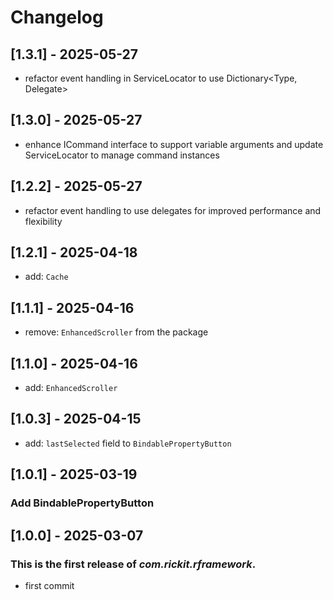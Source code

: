 # Changelog
## [1.3.1] - 2025-05-27
- refactor event handling in ServiceLocator to use Dictionary<Type, Delegate>
## [1.3.0] - 2025-05-27
- enhance ICommand interface to support variable arguments and update ServiceLocator to manage command instances
## [1.2.2] - 2025-05-27
- refactor event handling to use delegates for improved performance and flexibility
## [1.2.1] - 2025-04-18
- add: `Cache`
## [1.1.1] - 2025-04-16
- remove: `EnhancedScroller` from the package
## [1.1.0] - 2025-04-16
- add: `EnhancedScroller`
## [1.0.3] - 2025-04-15
- add: `lastSelected` field to `BindablePropertyButton`
## [1.0.1] - 2025-03-19
### Add BindablePropertyButton
## [1.0.0] - 2025-03-07
### This is the first release of *com.rickit.rframework*.
- first commit